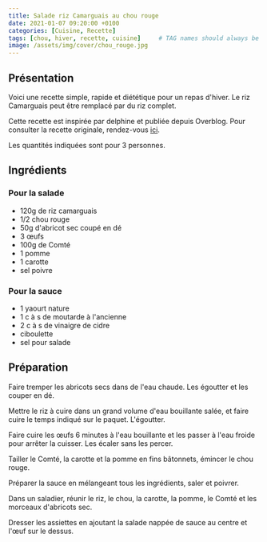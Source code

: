 ```yaml
---
title: Salade riz Camarguais au chou rouge
date: 2021-01-07 09:20:00 +0100
categories: [Cuisine, Recette]
tags: [chou, hiver, recette, cuisine]     # TAG names should always be lowercase
image: /assets/img/cover/chou_rouge.jpg
---
```


## Présentation
Voici une recette simple, rapide et diététique pour un repas d'hiver. Le riz Camarguais peut être remplacé par du riz complet.

Cette recette est inspirée par delphine et publiée depuis Overblog. Pour consulter la recette originale, rendez-vous [ici](http://www.ohlagourmandedel.com/2020/03/salade-riz-camarguais-au-chou-rouge.html).

Les quantités indiquées sont pour 3 personnes.

## Ingrédients

### Pour la salade
* 120g de riz camarguais
* 1/2 chou rouge
* 50g d'abricot sec coupé en dé
* 3 œufs
* 100g de Comté
* 1 pomme
* 1 carotte
* sel poivre

### Pour la sauce
* 1 yaourt nature
* 1 c à s de moutarde à l'ancienne
* 2 c à s de vinaigre de cidre
* ciboulette
* sel pour salade

## Préparation
Faire tremper les abricots secs dans de l'eau chaude. Les égoutter et les couper en dé.

Mettre le riz à cuire dans un grand volume d'eau bouillante salée, et faire cuire le temps indiqué sur le paquet. L'égoutter.

Faire cuire les œufs 6 minutes à l'eau bouillante et les passer à l'eau froide pour arrêter la cuisser. Les écaler sans les percer.

Tailler le Comté, la carotte et la pomme en fins bâtonnets, émincer le chou rouge.

Préparer la sauce en mélangeant tous les ingrédients, saler et poivrer.

Dans un saladier, réunir le riz, le chou, la carotte, la pomme, le Comté et les morceaux d'abricots sec. 

Dresser les assiettes en ajoutant la salade nappée de sauce au centre et l'œuf sur le dessus.